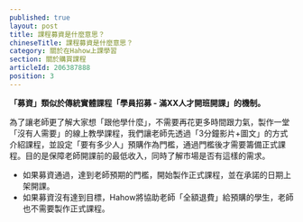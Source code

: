 ```yaml
---
published: true
layout: post
title: 課程募資是什麼意思？
chineseTitle: 課程募資是什麼意思？
category: 關於在Hahow上課學習
section: 關於購買課程
articleId: 206387888
position: 3
---
```

**「募資」類似於傳統實體課程「學員招募 - 滿XX人才開班開課」的機制。**

為了讓老師更了解大家想「跟他學什麼」，不需要再花更多時間跟力氣，製作一堂「沒有人需要」的線上教學課程，我們讓老師先透過「3分鐘影片+圖文」的方式介紹課程，並設定「要有多少人」預購作為門檻，通過門檻後才需要籌備正式課程。目的是保障老師開課前的最低收入，同時了解市場是否有這樣的需求。

- 如果募資通過，達到老師預期的門檻，開始製作正式課程，並在承諾的日期上架開課。
- 如果募資沒有達到目標，Hahow將協助老師「全額退費」給預購的學生，老師也不需要製作正式課程。
